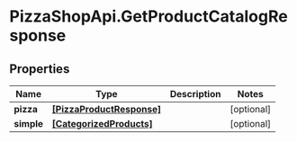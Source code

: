# PizzaShopApi.GetProductCatalogResponse

## Properties

Name | Type | Description | Notes
------------ | ------------- | ------------- | -------------
**pizza** | [**[PizzaProductResponse]**](PizzaProductResponse.md) |  | [optional] 
**simple** | [**[CategorizedProducts]**](CategorizedProducts.md) |  | [optional] 


